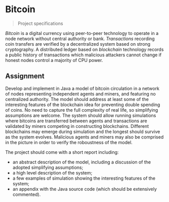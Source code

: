 # Bitcoin

> Project specifications

_Bitcoin_ is a digital currency using peer-to-peer technology to operate in a node network without central authority or bank. _Transactions_ recording coin transfers are verified by a decentralized system based on strong cryptography. A distributed ledger based on _blockchain_ technology records a public history of transactions which malicious attackers cannot change if honest nodes control a majority of CPU power.

## Assignment

Develop and implement in Java a model of bitcoin circulation in a network of nodes representing independent agents and miners, and featuring no centralized authority. The model should address at least some of the interesting features of the blockchain idea for preventing double spending of coins. No need to capture the full complexity of real life, so simplifying assumptions are welcome. The system should allow running simulations where bitcoins are transferred between agents and transactions are validated by miners competing in constructing blockchains. Different blockchains may emerge during simulation and the longest should survive as the system evolves. Malicious agents and miners may also be comprised in the picture in order to verify the roboustness of the model.

The project should come with a short report including:

- an abstract description of the model, including a discussion of the adopted simplifying assumptions;
- a high level description of the system;
- a few examples of simulation showing the interesting features of the system;
- an appendix with the Java source code (which should be extensively commented).
